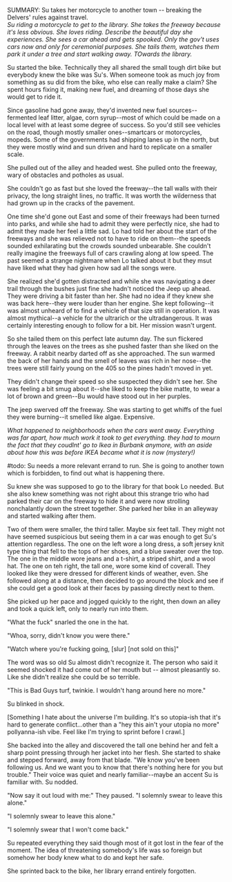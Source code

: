 SUMMARY: Su takes her motorcycle to another town -- breaking the Delvers' rules against travel.  
_Su riding a motorcycle to get to the library. She takes the freeway because it's less obvious. She loves riding. Describe the beautiful day she experiences.  She sees a car ahead and gets spooked. Only the gov't uses cars now and only for ceremonial purposes.  She tails them, watches them park it under a tree and start walking away. TOwards the library._

Su started the bike.  Technically they all shared the small tough dirt bike but everybody knew the bike was Su's. When someone took as much joy from something as su did from the bike, who else can really make a claim?  She spent hours fixing it, making new fuel, and dreaming of those days she would get to ride it.  

Since gasoline had gone away, they'd invented new fuel sources--fermented leaf litter, algae, corn syrup--most of which could be made on a local level with at least some degree of success.  So you'd still see vehicles on the road, though mostly smaller ones--smartcars or motorcycles, mopeds.  Some of the governments had shipping lanes up in the north, but they were mostly wind and sun driven and hard to replicate on a smaller scale. 

She pulled out of the alley and headed west.  She pulled onto the freeway, wary of obstacles and potholes as usual.  

She couldn't go as fast but she loved the freeway--the tall walls with their privacy, the long straight lines, no traffic.  It was worth the wilderness that had grown up in the cracks of the pavement. 

One time she'd gone out East and some of their freeways had been turned into parks, and while she had to admit they were perfectly nice, she had to admit they made her feel a little sad.  Lo had told her about the start of the freeways and she was relieved not to have to ride on them--the speeds sounded exhilarating but the crowds sounded unbearable.  She couldn't really imagine the freeways full of cars crawling along at low speed.  The past seemed a strange nightmare when Lo talked about it but they msut have liked what they had given how sad all the songs were. 

She realized she'd gotten distracted and while she was navigating a deer trail through the bushes just fine she hadn't noticed the Jeep up ahead.  They were driving a bit faster than her.  She had no idea if they knew she was back here--they were louder than her engine.  She kept following--it was almost unheard of to find a vehicle of that size still in operation.  It was almost mythical--a vehicle for the ultrarich or the ultradangerous.  It was certainly interesting enough to follow for a bit.  Her mission wasn't urgent. 

So she tailed them on this perfect late autumn day.  The sun flickered through the leaves on the trees as she pushed faster than she liked on the freeway.  A rabbit nearby darted off as she approached.  The sun warmed the back of her hands and the smell of leaves was rich in her nose--the trees were still fairly young on the 405 so the pines hadn't moved in yet. 

They didn't change their speed so she suspected they didn't see her.  She was feeling a bit smug about it--she liked to keep the bike matte, to wear a lot of brown and green--Bu would have stood out in her purples.  

The jeep swerved off the freeway.  She was starting to get whiffs of the fuel they were burning--it smelled like algae.  Expensive. 

_What happened to neighborhoods when the cars went away. Everything was far apart, how much work it took to get everything.  they had to mourn the fact that they coudlnt' go to Ikea in Burbank anymore, with an aside about how this was before IKEA became what it is now (mystery!)_

#todo: Su needs a more relevant errand to run. She is going to another town which is forbidden, to find out what is happening there.

Su knew she was supposed to go to the library for that book Lo needed.  But she also knew something was not right about this strange trio who had parked their car on the freeway to hide it and were now strolling nonchalantly down the street together.  She parked her bike in an alleyway and started walking after them. 

Two of them were smaller, the third taller.  Maybe six feet tall.  They might not have seemed suspicious but seeing them in a car was enough to get Su's attention regardless.  The one on the left wore a long dress, a soft jersey knit type thing that fell to the tops of her shoes, and a blue sweater over the top.  The one in the middle wore jeans and a t-shirt, a striped shirt, and a wool hat.  The one on teh right, the tall one, wore some kind of coverall.  They looked like they were dressed for different kinds of weather, even.  She followed along at a distance, then decided to go around the block and see if she could get a good look at their faces by passing directly next to them.  

She picked up her pace and jogged quickly to the right, then down an alley and took a quick left, only to nearly run into them. 

"What the fuck" snarled the one in the hat. 

"Whoa, sorry, didn't know you were there."

"Watch where you're fucking going, [slur] [not sold on this]"

The word was so old Su almost didn't recognize it.  The person who said it seemed shocked it had come out of her mouth but -- almost pleasantly so.  Like she didn't realize she could be so terrible. 

"This is Bad Guys turf, twinkie. I wouldn't hang around here no more." 

Su blinked in shock. 

[Something I hate about the universe I'm building.  It's so utopia-ish that it's hard to generate conflict...other than a "hey this ain't your utopia no more" pollyanna-ish vibe.  Feel like I'm trying to sprint before I crawl.]

She backed into the alley and discovered the tall one behind her and felt a sharp point pressing through her jacket into her flesh.  She started to shake and stepped forward, away from that blade. "We know you've been following us. And we want you to know that there's nothing here for you but trouble." Their voice was quiet and nearly familiar--maybe an accent Su is familiar with.  Su nodded. 

"Now say it out loud with me:" They paused. "I solemnly swear to leave this alone."

"I solemnly swear to leave this alone."

"I solemnly swear that I won't come back." 

Su repeated everything they said though most of it got lost in the fear of the moment.  The idea of threatening somebody's life was so foreign but somehow her body knew what to do and kept her safe. 

She sprinted back to the bike, her library errand entirely forgotten. 